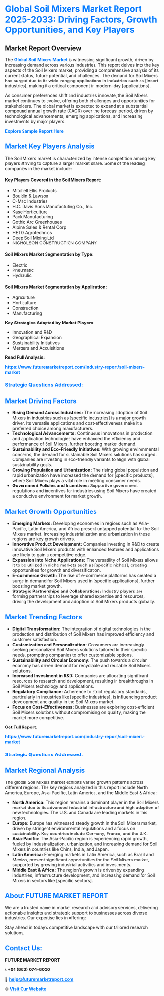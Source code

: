 <h1 style="color: #007BFF;">Global Soil Mixers Market Report 2025-2033: Driving Factors, Growth Opportunities, and Key Players</h1>

<section id="overview">
<h2>Market Report Overview</h2>
<p>The <a href="https://www.futuremarketreport.com/industry-report/soil-mixers-market" style="color: #007BFF; text-decoration: none;"><strong>Global Soil Mixers Market</strong></a> is witnessing significant growth, driven by increasing demand across various industries. This report delves into the key aspects of the Soil Mixers market, providing a comprehensive analysis of its current status, future potential, and challenges. The demand for Soil Mixers has surged due to its wide-ranging applications in industries such as [insert industries], making it a critical component in modern-day [applications].</p>
<p>As consumer preferences shift and industries innovate, the Soil Mixers market continues to evolve, offering both challenges and opportunities for stakeholders. The global market is expected to expand at a substantial compound annual growth rate (CAGR) over the forecast period, driven by technological advancements, emerging applications, and increasing investments by major players.</p>
</section>

<section id="overview">
<p><a href="https://www.futuremarketreport.com/request-sample/reportId=91975" style="color: #007BFF; text-decoration: none;"><strong>Explore Sample Report Here</strong></a></p>
</section>

<section id="key-players">
<h2 style="color: #007BFF;">Market Key Players Analysis</h2>
<p>The Soil Mixers market is characterized by intense competition among key players striving to capture a larger market share. Some of the leading companies in the market include:</p>
<h4>Key Players Covered in the Soil Mixers Report:</h4>
<ul><li>Mitchell Ellis Products</li><li>Bouldin &amp; Lawson</li><li>C-Mac Industries</li><li>H.C. Davis Sons Manufactuting Co., Inc.</li><li>Kase Horticulture</li><li>Pack Manufacturing</li><li>Gothic Arc Greenhouses</li><li>Alpine Sales &amp; Rental Corp</li><li>HETO Agrotechnics</li><li>Deep Soil Mixing Ltd</li><li>NICHOLSON CONSTRUCTION COMPANY</li></ul>
<h4>Soil Mixers Market Segmentation by Type:</h4>
<ul><li>Electric</li><li>Pneumatic</li><li>Hydraulic</li></ul>

<h4>Soil Mixers Market Segmentation by Application:</h4>
<ul><li>Agriculture</li><li>Horticulture</li><li>Construction</li><li>Manufacturing</li></ul>
<p><strong>Key Strategies Adopted by Market Players:</strong></p>
<ul>
<li>Innovation and R&D</li>
<li>Geographical Expansion</li>
<li>Sustainability Initiatives</li>
<li>Mergers and Acquisitions</li>
</ul>
</section>

<section>
<p><strong>Read Full Analysis: </strong></p><a href="https://www.futuremarketreport.com/industry-report/soil-mixers-market" style="color: #007BFF; text-decoration: none;"><strong>https://www.futuremarketreport.com/industry-report/soil-mixers-market</strong></a>
<h3 style="color: #007BFF;">Strategic Questions Addressed:</h3>
</section>

<section id="driving-factors">
<h2 style="color: #007BFF;">Market Driving Factors</h2>
<ul>
<li><strong>Rising Demand Across Industries:</strong> The increasing adoption of Soil Mixers in industries such as [specific industries] is a major growth driver. Its versatile applications and cost-effectiveness make it a preferred choice among manufacturers.</li>
<li><strong>Technological Advancements:</strong> Continuous innovations in production and application technologies have enhanced the efficiency and performance of Soil Mixers, further boosting market demand.</li>
<li><strong>Sustainability and Eco-Friendly Initiatives:</strong> With growing environmental concerns, the demand for sustainable Soil Mixers solutions has surged. Companies are investing in eco-friendly variants to align with global sustainability goals.</li>
<li><strong>Growing Population and Urbanization:</strong> The rising global population and rapid urbanization have increased the demand for [specific products], where Soil Mixers plays a vital role in meeting consumer needs.</li>
<li><strong>Government Policies and Incentives:</strong> Supportive government regulations and incentives for industries using Soil Mixers have created a conducive environment for market growth.</li>
</ul>
</section>

<section id="growth-opportunities">
<h2 style="color: #007BFF;">Market Growth Opportunities</h2>
<ul>
<li><strong>Emerging Markets:</strong> Developing economies in regions such as Asia-Pacific, Latin America, and Africa present untapped potential for the Soil Mixers market. Increasing industrialization and urbanization in these regions are key growth drivers.</li>
<li><strong>Innovative Product Development:</strong> Companies investing in R&D to create innovative Soil Mixers products with enhanced features and applications are likely to gain a competitive edge.</li>
<li><strong>Expansion into Niche Applications:</strong> The versatility of Soil Mixers allows it to be utilized in niche markets such as [specific niches], creating opportunities for growth and diversification.</li>
<li><strong>E-commerce Growth:</strong> The rise of e-commerce platforms has created a surge in demand for Soil Mixers used in [specific applications], further boosting market growth.</li>
<li><strong>Strategic Partnerships and Collaborations:</strong> Industry players are forming partnerships to leverage shared expertise and resources, driving the development and adoption of Soil Mixers products globally.</li>
</ul>
</section>

<section id="trending-factors">
<h2 style="color: #007BFF;">Market Trending Factors</h2>
<ul>
<li><strong>Digital Transformation:</strong> The integration of digital technologies in the production and distribution of Soil Mixers has improved efficiency and customer satisfaction.</li>
<li><strong>Customization and Personalization:</strong> Consumers are increasingly seeking personalized Soil Mixers solutions tailored to their specific needs, prompting companies to offer customizable options.</li>
<li><strong>Sustainability and Circular Economy:</strong> The push towards a circular economy has driven demand for recyclable and reusable Soil Mixers solutions.</li>
<li><strong>Increased Investment in R&D:</strong> Companies are allocating significant resources to research and development, resulting in breakthroughs in Soil Mixers technology and applications.</li>
<li><strong>Regulatory Compliance:</strong> Adherence to strict regulatory standards, particularly in industries like [specific industries], is influencing product development and quality in the Soil Mixers market.</li>
<li><strong>Focus on Cost-Effectiveness:</strong> Businesses are exploring cost-efficient Soil Mixers solutions without compromising on quality, making the market more competitive.</li>
</ul>
</section>

<section>
<p><strong>Get Full Report: </strong></p><a href="https://www.futuremarketreport.com/industry-report/soil-mixers-market" style="color: #007BFF; text-decoration: none;"><strong>https://www.futuremarketreport.com/industry-report/soil-mixers-market</strong></a>
<h3 style="color: #007BFF;">Strategic Questions Addressed:</h3>
</section>


<section id="regional-analysis">
<h2 style="color: #007BFF;">Market Regional Analysis</h2>
<p>The global Soil Mixers market exhibits varied growth patterns across different regions. The key regions analyzed in this report include North America, Europe, Asia-Pacific, Latin America, and the Middle East & Africa:</p>
<ul>
<li><strong>North America:</strong> This region remains a dominant player in the Soil Mixers market due to its advanced industrial infrastructure and high adoption of new technologies. The U.S. and Canada are leading markets in this region.</li>
<li><strong>Europe:</strong> Europe has witnessed steady growth in the Soil Mixers market, driven by stringent environmental regulations and a focus on sustainability. Key countries include Germany, France, and the U.K.</li>
<li><strong>Asia-Pacific:</strong> The Asia-Pacific region is experiencing rapid growth, fueled by industrialization, urbanization, and increasing demand for Soil Mixers in countries like China, India, and Japan.</li>
<li><strong>Latin America:</strong> Emerging markets in Latin America, such as Brazil and Mexico, present significant opportunities for the Soil Mixers market, supported by growing industrial activities and investments.</li>
<li><strong>Middle East & Africa:</strong> The region’s growth is driven by expanding industries, infrastructure development, and increasing demand for Soil Mixers in sectors like [specific sectors].</li>
</ul>
</section>

<footer>
<h2 style="color: #007BFF;">About FUTURE MARKET REPORT</h2>
<p>We are a trusted name in market research and advisory services, delivering actionable insights and strategic support to businesses across diverse industries. Our expertise lies in offering:</p>

<p>Stay ahead in today’s competitive landscape with our tailored research solutions.</p>

<h2 style="color: #007BFF;">Contact Us:</h2>
<p><strong>FUTURE MARKET REPORT</strong></p>
<p>📞 <strong>+91 (883) 074-8030</strong></p>
<p>📧 <strong><a href="mailto:help@futuremarketreport.com" style="color: #007BFF;">help@futuremarketreport.com</a></strong></p>
<p>🌐 <strong><a href="https://www.futuremarketreport.com/" style="color: #007BFF;">Visit Our Website</a></strong></p>
</footer>
